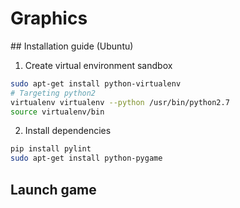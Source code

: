 # Graphics

## Installation guide (Ubuntu)

1. Create virtual environment sandbox
```sh
sudo apt-get install python-virtualenv
# Targeting python2
virtualenv virtualenv --python /usr/bin/python2.7
source virtualenv/bin
```

2. Install dependencies
```sh
pip install pylint
sudo apt-get install python-pygame
```

## Launch game
```sh
